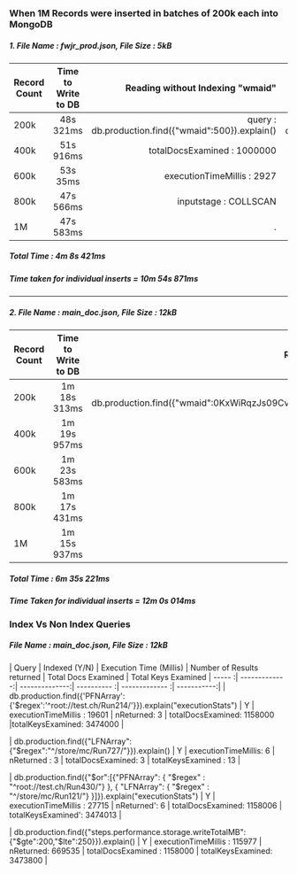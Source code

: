 ### When 1M Records were inserted in batches of 200k each into MongoDB

##### 1. File Name : fwjr_prod.json, File Size : 5kB

| Record Count  | Time to Write to DB | Reading without Indexing "wmaid" | Reading with Indexing "wmaid"
| ------------- |:-------------:| -----:| -------: |
| 200k      | 48s 321ms | query : db.production.find({"wmaid":500}).explain() | query : db.production.find({"wmaid":500}).explain() |
| 400k      | 51s 916ms     |   totalDocsExamined : 1000000 | totalDocsExamined : 1 |
| 600k      | 53s 35ms     |    executionTimeMillis : 2927 | executionTimeMillis : 11 |
| 800k      | 47s 566ms | inputstage : COLLSCAN | inputstage : IXSCAN |
| 1M        | 47s 583ms | . | . |

##### Total Time : 4m 8s 421ms

##### Time taken for individual inserts = 10m 54s 871ms

------------------------

##### 2. File Name : main_doc.json, File Size : 12kB

| Record Count  | Time to Write to DB | Reading without Indexing "wmaid" | Reading with Indexing "wmaid"
| ------------- |:-------------:| -----:| -------: |
| 200k      | 1m 18s 313ms | query : db.production.find({"wmaid":0KxWiRqzJs09CvewtsbJaKFqwpRWNuxy}).explain()| query : |
| 400k      | 1m 19s 957ms     | totalDocsExamined : 1158003 | totalDocsExamined : 1 |
| 600k      | 1m 23s 583ms     | executionTimeMillis : 5730 | executionTimeMillis : 2 |
| 800k      | 1m 17s 431ms | inputstage : COLLSCAN | inputstage : FETCH |
| 1M        | 1m 15s 937ms | nReturned : 1 | nReturned : 1 |

##### Total Time : 6m 35s 221ms

##### Time Taken for individual inserts = 12m 0s 014ms


### Index Vs Non Index Queries

##### File Name : main_doc.json, File Size : 12kB

| Query | Indexed (Y/N) | Execution Time (Millis)  | Number of Results returned | Total Docs Examined | Total Keys Examined
| ----- :| -------------:| --------------:| ---------- :| ------------- :| -----------:|
| db.production.find({'PFNArray':{'$regex':'^root://test.ch/Run214/'}}).explain("executionStats")  | Y | executionTimeMillis : 19601 | nReturned: 3 | totalDocsExamined: 1158000 |totalKeysExamined: 3474000 |

| db.production.find({"LFNArray":{"$regex":"^/store/mc/Run727/"}}).explain() | Y | executionTimeMillis: 6 | nReturned : 3 | totalDocsExamined: 3 | totalKeysExamined : 13 |

| db.production.find({"$or":[{"PFNArray": { "$regex" : "^root://test.ch/Run430/"} }, { "LFNArray": { "$regex" : "^/store/mc/Run121/"} }]}).explain("executionStats")  | Y | executionTimeMillis : 27715 | nReturned': 6 | totalDocsExamined: 1158006 | totalKeysExamined': 3474013 |

| db.production.find({"steps.performance.storage.writeTotalMB": {"$gte":200,"$lte":250}}).explain() | Y | executionTimeMillis : 115977 | nReturned: 669535 | totalDocsExamined : 1158000 | totalKeysExamined: 3473800 |
